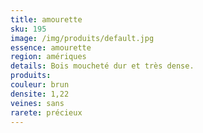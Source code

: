 ```yaml
---
title: amourette 
sku: 195
image: /img/produits/default.jpg
essence: amourette 
region: amériques
details: Bois moucheté dur et très dense.
produits:
couleur: brun
densite: 1,22
veines: sans
rarete: précieux
---
```

